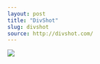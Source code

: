 ```yaml
---
layout: post
title: "DivShot"
slug: divshot
source: http://divshot.com/
---
```


<img src="{{ site.url }}/assets/img/screenshots/divshot.jpg">
